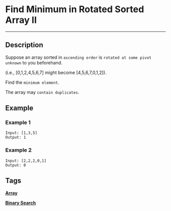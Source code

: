 # Find Minimum in Rotated Sorted Array II
-----
## Description
Suppose an array sorted in ```ascending order``` is ```rotated at some pivot unknown``` to you beforehand.

(i.e.,  [0,1,2,4,5,6,7] might become  [4,5,6,7,0,1,2]).

Find the ```minimum element```.

The array may ```contain duplicates```.

## Example
### Example 1
```
Input: [1,3,5]
Output: 1
```

### Example 2
```
Input: [2,2,2,0,1]
Output: 0
```

## Tags
**[Array](https://leetcode.com/tag/array)**

**[Binary Search](https://leetcode.com/tag/binary-search)**
